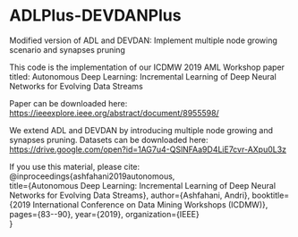 # ADLPlus-DEVDANPlus
Modified version of ADL and DEVDAN: Implement multiple node growing scenario and synapses pruning

This code is the implementation of our ICDMW 2019 AML Workshop paper titled: 
Autonomous Deep Learning: Incremental Learning of Deep Neural Networks for Evolving Data Streams

Paper can be downloaded here: https://ieeexplore.ieee.org/abstract/document/8955598/

We extend ADL and DEVDAN by introducing multiple node growing and synapses pruning.
Datasets can be downloaded here: https://drive.google.com/open?id=1AG7u4-QSlNFAa9D4LiE7cvr-AXpu0L3z

If you use this material, please cite:\
@inproceedings{ashfahani2019autonomous,\
  title={Autonomous Deep Learning: Incremental Learning of Deep Neural Networks for Evolving Data Streams},
  author={Ashfahani, Andri},
  booktitle={2019 International Conference on Data Mining Workshops (ICDMW)},
  pages={83--90},
  year={2019},
  organization={IEEE}\
}
